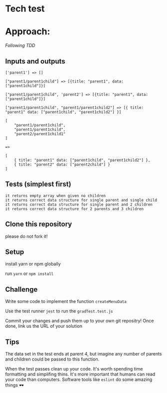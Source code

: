 # Tech test

# Approach:

_*Following TDD*_

## Inputs and outputs

```
['parent1'] => []

["parent1/parent1child"] => [{title: "parent1", data: ["parent1child"]}]

["parent1/parent1child", 'parent2'] => [{title: "parent1", data: ["parent1child"]}]

["parent1/parent1child", "parent1/parent1child2"] => [{ title: "parent1" data: ["parent1child", "parent1child2"] }]

[
    "parent1/parent1child",
    "parent1/parent1child",
    "parent2/parent1child1"
]

=>

[
    { title: "parent1" data: ["parent1child", "parent1child2"] },
    { title: "parent2" data: ["parent2child"] }
]
```

## Tests (simplest first)

```
it returns empty array when given no children
it returns correct data structure for single parent and single child
it returns correct data structure for single parent and 2 children
it returns correct data structure for 2 parents and 3 children
```

## Clone this repository

please do not fork it!

## Setup

install yarn or npm globally

run `yarn` or `npm install`

## Challenge

Write some code to implement the function `createMenuData`

Use the test runner `jest` to run the `gradTest.test.js`

Commit your changes and push them up to your own git repositry!
Once done, link us the URL of your solution

## Tips

The data set in the test ends at parent 4, but imagine any number of parents and children could be passed to this function.

When the test passes clean up your code.
It's worth spending time formatting and simplifing thins.
It's more important that humans can read your code than computers.
Software tools like `eslint` do some amazing things 🕶
